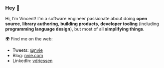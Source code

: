 ### Hey 👋

Hi, I’m Vincent!  I’m a software engineer passionate about doing **open source**, **library authoring**, **building products**, **developer tooling** (including **programming language design**), but most of all **simplifying things**.

🌍 Find me on the web:

- Tweets: [@nvie](https://twitter.com/nvie)
- Blog: [nvie.com](https://nvie.com)
- LinkedIn: [vdriessen](https://www.linkedin.com/in/vdriessen/)
